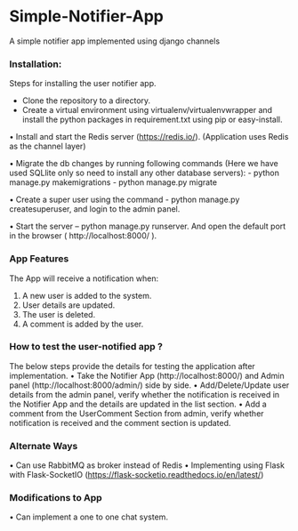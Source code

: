 # Simple-Notifier-App
A simple notifier app implemented using django channels

### Installation:

Steps for installing the user notifier app. 

* Clone the repository to a directory.
* Create a virtual environment using virtualenv/virtualenvwrapper and install the python packages in requirement.txt using pip or easy-install.

•	Install and start the Redis server (https://redis.io/). (Application uses Redis as the channel layer)

•	Migrate the db changes by running following commands (Here we have used SQLlite only so need to install any other database servers):
    - python manage.py makemigrations
    - python manage.py migrate
    
•	Create a super user using the command - python manage.py createsuperuser, and login to the admin panel.

•	Start the server – python manage.py runserver. And open the default port in the browser ( http://localhost:8000/  ).

### App Features

The App will receive a notification when:
1.	A new user is added to the system.
2.	User details are updated.
3.	The user is deleted.
4.	A comment is added by the user.

### How to test the user-notified app ?

The below steps provide the details for testing the application after implementation.
•	Take the Notifier App (http://localhost:8000/)  and  Admin panel (http://localhost:8000/admin/) side by side.
•	Add/Delete/Update user details from the admin panel, verify whether the notification is received in the Notifier App and the details are updated in the list section.
•	Add a comment from the UserComment Section from admin, verify whether notification is received and the comment section is updated.

### Alternate Ways   
•	Can use RabbitMQ as broker instead of Redis
•	Implementing using Flask with Flask-SocketIO (https://flask-socketio.readthedocs.io/en/latest/)

### Modifications to App
•	Can implement a one to one chat system.


